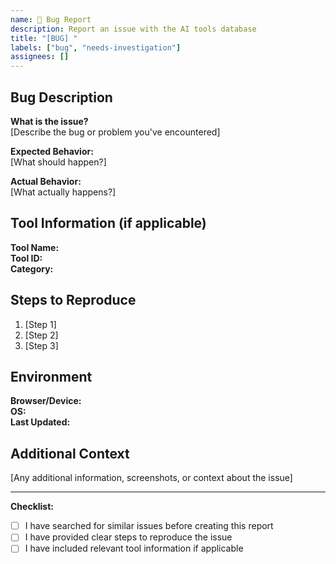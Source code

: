 ```yaml
---
name: 🐛 Bug Report
description: Report an issue with the AI tools database
title: "[BUG] "
labels: ["bug", "needs-investigation"]
assignees: []
---
```


## Bug Description

**What is the issue?**  
[Describe the bug or problem you've encountered]

**Expected Behavior:**  
[What should happen?]

**Actual Behavior:**  
[What actually happens?]

## Tool Information (if applicable)

**Tool Name:**  
**Tool ID:**  
**Category:**  

## Steps to Reproduce

1. [Step 1]
2. [Step 2]
3. [Step 3]

## Environment

**Browser/Device:**  
**OS:**  
**Last Updated:**  

## Additional Context

[Any additional information, screenshots, or context about the issue]

---

**Checklist:**
- [ ] I have searched for similar issues before creating this report
- [ ] I have provided clear steps to reproduce the issue
- [ ] I have included relevant tool information if applicable